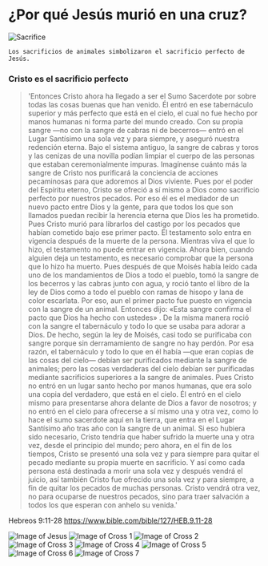 # ¿Por qué Jesús murió en una cruz?
![Sacrifice](https://github.com/ipereto/skills-communicate-using-markdown/assets/14301820/ba42e339-a77e-4ec9-864a-47588b91e8e3)
```
Los sacrificios de animales simbolizaron el sacrificio perfecto de Jesús.
```
### Cristo es el sacrificio perfecto
>'Entonces Cristo ahora ha llegado a ser el Sumo Sacerdote por sobre todas las cosas buenas que han venido. Él entró en ese tabernáculo superior y más perfecto que está en el cielo, el cual no fue hecho por manos humanas ni forma parte del mundo creado. Con su propia sangre —no con la sangre de cabras ni de becerros— entró en el Lugar Santísimo una sola vez y para siempre, y aseguró nuestra redención eterna. Bajo el sistema antiguo, la sangre de cabras y toros y las cenizas de una novilla podían limpiar el cuerpo de las personas que estaban ceremonialmente impuras. Imagínense cuánto más la sangre de Cristo nos purificará la conciencia de acciones pecaminosas para que adoremos al Dios viviente. Pues por el poder del Espíritu eterno, Cristo se ofreció a sí mismo a Dios como sacrificio perfecto por nuestros pecados. Por eso él es el mediador de un nuevo pacto entre Dios y la gente, para que todos los que son llamados puedan recibir la herencia eterna que Dios les ha prometido. Pues Cristo murió para librarlos del castigo por los pecados que habían cometido bajo ese primer pacto. El testamento solo entra en vigencia después de la muerte de la persona. Mientras viva el que lo hizo, el testamento no puede entrar en vigencia. Ahora bien, cuando alguien deja un testamento, es necesario comprobar que la persona que lo hizo ha muerto. Pues después de que Moisés había leído cada uno de los mandamientos de Dios a todo el pueblo, tomó la sangre de los becerros y las cabras junto con agua, y roció tanto el libro de la ley de Dios como a todo el pueblo con ramas de hisopo y lana de color escarlata. Por eso, aun el primer pacto fue puesto en vigencia con la sangre de un animal. Entonces dijo: «Esta sangre confirma el pacto que Dios ha hecho con ustedes» . De la misma manera roció con la sangre el tabernáculo y todo lo que se usaba para adorar a Dios. De hecho, según la ley de Moisés, casi todo se purificaba con sangre porque sin derramamiento de sangre no hay perdón. Por esa razón, el tabernáculo y todo lo que en él había —que eran copias de las cosas del cielo— debían ser purificados mediante la sangre de animales; pero las cosas verdaderas del cielo debían ser purificadas mediante sacrificios superiores a la sangre de animales. Pues Cristo no entró en un lugar santo hecho por manos humanas, que era solo una copia del verdadero, que está en el cielo. Él entró en el cielo mismo para presentarse ahora delante de Dios a favor de nosotros; y no entró en el cielo para ofrecerse a sí mismo una y otra vez, como lo hace el sumo sacerdote aquí en la tierra, que entra en el Lugar Santísimo año tras año con la sangre de un animal. Si eso hubiera sido necesario, Cristo tendría que haber sufrido la muerte una y otra vez, desde el principio del mundo; pero ahora, en el fin de los tiempos, Cristo se presentó una sola vez y para siempre para quitar el pecado mediante su propia muerte en sacrificio. Y así como cada persona está destinada a morir una sola vez y después vendrá el juicio, así también Cristo fue ofrecido una sola vez y para siempre, a fin de quitar los pecados de muchas personas. Cristo vendrá otra vez, no para ocuparse de nuestros pecados, sino para traer salvación a todos los que esperan con anhelo su venida.'

Hebreos 9:11-28
https://www.bible.com/bible/127/HEB.9.11-28

![Image of Jesus](https://scontent.feoh5-1.fna.fbcdn.net/v/t39.30808-6/278594552_2223654771117140_3137499625096222152_n.jpg?_nc_cat=103&ccb=1-7&_nc_sid=5f2048&_nc_ohc=YiNz1wespzYAb4eFbFA&_nc_ht=scontent.feoh5-1.fna&oh=00_AfCPuRNch9VgWF63tv-cQq-KsjNm_2n5WhHVs6RMnuea7A&oe=6625E469)
![Image of Cross 1](https://scontent.cdninstagram.com/v/t51.29350-15/422801666_1133798474445428_916192917231336477_n.jpg?stp=dst-jpg_e15&efg=eyJ2ZW5jb2RlX3RhZyI6ImltYWdlX3VybGdlbi43MjB4NzIwLnNkci5mMjkzNTAifQ&_nc_ht=scontent.cdninstagram.com&_nc_cat=108&_nc_ohc=uB1sa_NiQGoAb6R8dd5&edm=APs17CUBAAAA&ccb=7-5&ig_cache_key=MzI5MTA3MTI5NTY0MTEwOTY4NQ%3D%3D.2-ccb7-5&oh=00_AfAUUw972lNfYjQB3PkS6jNniSzhdfz8oXV9kn4Nlon3iw&oe=6625F75D&_nc_sid=10d13b)
![Image of Cross 2](https://scontent.cdninstagram.com/v/t51.29350-15/424438672_915611196473695_799629031980521622_n.jpg?stp=dst-jpg_e15&efg=eyJ2ZW5jb2RlX3RhZyI6ImltYWdlX3VybGdlbi43MjB4NzIwLnNkci5mMjkzNTAifQ&_nc_ht=scontent.cdninstagram.com&_nc_cat=107&_nc_ohc=jAtL3_kfrqMAb4b44qD&edm=APs17CUBAAAA&ccb=7-5&ig_cache_key=MzI5MTA3MTI5NTY2NjM3MjI4OA%3D%3D.2-ccb7-5&oh=00_AfDxplRX7cj6Ob4BQGuX4bPVorGqutYThRY8nNmPKTuUpQ&oe=6625FA54&_nc_sid=10d13b)
![Image of Cross 3](https://scontent.cdninstagram.com/v/t51.29350-15/423859470_336865156003128_3038360459803394253_n.jpg?stp=dst-jpg_e15&efg=eyJ2ZW5jb2RlX3RhZyI6ImltYWdlX3VybGdlbi43MjB4NzIwLnNkci5mMjkzNTAifQ&_nc_ht=scontent.cdninstagram.com&_nc_cat=100&_nc_ohc=2yUqoCRma-4Ab7bz5Xx&edm=APs17CUBAAAA&ccb=7-5&ig_cache_key=MzI5MTA3MTI5NTY4MzI4MjMxNA%3D%3D.2-ccb7-5&oh=00_AfBft8003eWFLsm1WtHpPdvrCDGYCFlbCc6OkoYYEheuAQ&oe=6625C7D0&_nc_sid=10d13b)
![Image of Cross 4](https://scontent.cdninstagram.com/v/t51.29350-15/423417343_1313913989273735_983791714024880040_n.jpg?stp=dst-jpg_e15&efg=eyJ2ZW5jb2RlX3RhZyI6ImltYWdlX3VybGdlbi43MjB4NzIwLnNkci5mMjkzNTAifQ&_nc_ht=scontent.cdninstagram.com&_nc_cat=111&_nc_ohc=Y5tU4kZxE1oAb4iLqCi&edm=APs17CUBAAAA&ccb=7-5&ig_cache_key=MzI5MTA3MTI5NTY0OTY2ODcxNg%3D%3D.2-ccb7-5&oh=00_AfD7Ta2hI2Z1wUDG0-XFNS5gXi1WRkJGD6kHlktar1IvFg&oe=6625F26E&_nc_sid=10d13b)
![Image of Cross 5](https://scontent.cdninstagram.com/v/t51.29350-15/422641519_1126566101576850_6925159588014992503_n.jpg?stp=dst-jpg_e15&efg=eyJ2ZW5jb2RlX3RhZyI6ImltYWdlX3VybGdlbi43MjB4NzIwLnNkci5mMjkzNTAifQ&_nc_ht=scontent.cdninstagram.com&_nc_cat=106&_nc_ohc=3wQ5TdiY2okAb6yERKV&edm=APs17CUBAAAA&ccb=7-5&ig_cache_key=MzI5MTA3MTI5NTY2NjQ3OTU0NA%3D%3D.2-ccb7-5&oh=00_AfA8cqxG8crPRIDrJomJYvduDF5HA5WwXsDBBmQ20akXzw&oe=6625C604&_nc_sid=10d13b)
![Image of Cross 6](https://scontent.cdninstagram.com/v/t51.29350-15/424429106_1395077621127095_8410385278780316261_n.jpg?stp=dst-jpg_e15&efg=eyJ2ZW5jb2RlX3RhZyI6ImltYWdlX3VybGdlbi43MjB4NzIwLnNkci5mMjkzNTAifQ&_nc_ht=scontent.cdninstagram.com&_nc_cat=111&_nc_ohc=S3HasQD0cGUAb5PHCcZ&edm=APs17CUBAAAA&ccb=7-5&ig_cache_key=MzI5MTA3MTI5NTY3NDg5OTQxNQ%3D%3D.2-ccb7-5&oh=00_AfDDnIevJhAjri7JY9RMpmPxqdauoRht8xRBWs9YjHSvTg&oe=6625EBF4&_nc_sid=10d13b)
![Image of Cross 7](https://scontent.cdninstagram.com/v/t51.29350-15/424474954_393899329860223_8370302701504244899_n.jpg?stp=dst-jpg_e15&efg=eyJ2ZW5jb2RlX3RhZyI6ImltYWdlX3VybGdlbi43MjB4NzIwLnNkci5mMjkzNTAifQ&_nc_ht=scontent.cdninstagram.com&_nc_cat=107&_nc_ohc=y2xu0eFPMkIAb4fNWdl&edm=APs17CUBAAAA&ccb=7-5&ig_cache_key=MzI5MTA3MTI5NTY1ODAxNDI2MA%3D%3D.2-ccb7-5&oh=00_AfAznDPt-8hdO8U-SwiewBak83wDru_fGFVJZJ-SgNVkEg&oe=6625D9DC&_nc_sid=10d13b)
